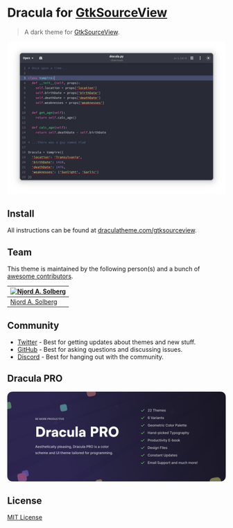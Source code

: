 # Dracula for [GtkSourceView](https://wiki.gnome.org/Projects/GtkSourceView)

> A dark theme for [GtkSourceView](https://wiki.gnome.org/Projects/GtkSourceView).

![Screenshot](./screenshot.png)

## Install

All instructions can be found at [draculatheme.com/gtksourceview](https://draculatheme.com/gtksourceview).

## Team

This theme is maintained by the following person(s) and a bunch of [awesome contributors](https://github.com/dracula/foobar/graphs/contributors).

| [![Njord A. Solberg](https://github.com/solbero.png?size=100)](https://github.com/solbero) |
| ------------------------------------------------------------------------------------------ |
| [Njord A. Solberg](https://github.com/solbero)                                             |

## Community

- [Twitter](https://twitter.com/draculatheme) - Best for getting updates about themes and new stuff.
- [GitHub](https://github.com/dracula/dracula-theme/discussions) - Best for asking questions and discussing issues.
- [Discord](https://draculatheme.com/discord-invite) - Best for hanging out with the community.

## Dracula PRO

[![Dracula PRO](./.github/dracula-pro.png)](https://draculatheme.com/pro)

## License

[MIT License](./LICENSE)

